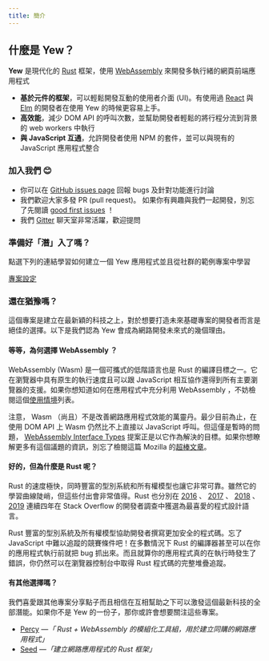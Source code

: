 ```yaml
---
title: 簡介
---
```


## 什麼是 Yew？

**Yew** 是現代化的 [Rust](https://www.rust-lang.org/) 框架，使用 [WebAssembly](https://webassembly.org/) 來開發多執行緒的網頁前端應用程式

* **基於元件的框架**，可以輕鬆開發互動的使用者介面 \(UI\)。有使用過 [React](https://reactjs.org/) 與 [Elm](https://elm-lang.org/) 的開發者在使用 Yew 的時候更容易上手。
* **高效能**，減少 DOM API 的呼叫次數，並幫助開發者輕鬆的將行程分流到背景的 web workers 中執行
* **與 JavaScript 互通**，允許開發者使用 NPM 的套件，並可以與現有的 JavaScript 應用程式整合

### 加入我們 😊

* 你可以在 [GitHub issues page](https://github.com/yewstack/yew/issues) 回報 bugs 及針對功能進行討論
* 我們歡迎大家多發 PR \(pull request\)。 如果你有興趣與我們一起開發，別忘了先閱讀 [good first issues](https://github.com/yewstack/yew/issues?q=is%3Aopen+is%3Aissue+label%3A%22good+first+issue%22) ！
* 我們 [Gitter](https://gitter.im/yewframework/Lobby) 聊天室非常活躍，歡迎提問

### 準備好「潛」入了嗎？

點選下列的連結學習如何建立一個 Yew 應用程式並且從社群的範例專案中學習

[專案設定](getting-started/project-setup.md)

### 還在猶豫嗎？

這個專案是建立在最新穎的科技之上，對於想要打造未來基礎專案的開發者而言是絕佳的選擇。以下是我們認為 Yew 會成為網路開發未來式的幾個理由。

#### 等等，為何選擇 WebAssembly ？

WebAssembly \(Wasm\) 是一個可攜式的低階語言也是 Rust 的編譯目標之一。它在瀏覽器中具有原生的執行速度且可以跟 JavaScript 相互協作還得到所有主要瀏覽器的支援。如果你想知道如何在應用程式中充分利用 WebAssembly ，不妨檢閱這個[使用情境](https://webassembly.org/docs/use-cases/)列表。 

注意， Wasm （尚且）不是改善網路應用程式效能的萬靈丹。最少目前為止，在使用 DOM API 上 Wasm 仍然比不上直接以 JavaScript 呼叫。但這僅是暫時的問題， [WebAssembly Interface Types](https://github.com/WebAssembly/interface-types/blob/master/proposals/interface-types/Explainer.md) 提案正是以它作為解決的目標。如果你想瞭解更多有這個議題的資訊，別忘了檢閱這篇 Mozilla 的[超棒文章](https://hacks.mozilla.org/2019/08/webassembly-interface-types/)。

#### 好的，但為什麼是 Rust 呢？

Rust 的速度極快，同時豐富的型別系統和所有權模型也讓它非常可靠。雖然它的學習曲線陡峭，但這些付出會非常值得。Rust 也分別在 [2016](https://insights.stackoverflow.com/survey/2016#technology-most-loved-dreaded-and-wanted) 、 [2017](https://insights.stackoverflow.com/survey/2017#most-loved-dreaded-and-wanted) 、 [2018](https://insights.stackoverflow.com/survey/2018#technology-_-most-loved-dreaded-and-wanted-languages) 、 [2019](https://insights.stackoverflow.com/survey/2019#technology-_-most-loved-dreaded-and-wanted-languages) 連續四年在 Stack Overflow 的開發者調查中獲選為最喜愛的程式設計語言。

Rust 豐富的型別系統及所有權模型協助開發者撰寫更加安全的程式碼。忘了 JavaScript 中難以追蹤的競賽條件吧！在多數情況下 Rust 的編譯器甚至可以在你的應用程式執行前就把 bug 抓出來。而且就算你的應用程式真的在執行時發生了錯誤，你仍然可以在瀏覽器控制台中取得 Rust 程式碼的完整堆疊追蹤。

#### 有其他選擇嗎？

我們喜愛跟其他專案分享點子而且相信在互相幫助之下可以激發這個最新科技的全部潛能。如果你不是 Yew 的一份子，那你或許會想要關注這些專案。

* [Percy](https://github.com/chinedufn/percy) —_「 Rust + WebAssembly 的模組化工具組，用於建立同購的網路應用程式」_
* [Seed](https://github.com/seed-rs/seed) —_「建立網路應用程式的 Rust 框架」_
